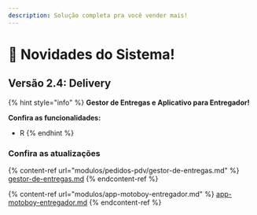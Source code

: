 ```yaml
---
description: Solução completa pra você vender mais!
---
```


# 🚀 Novidades do Sistema!

## Versão 2.4: Delivery

{% hint style="info" %}
**Gestor de Entregas e Aplicativo para Entregador!**

**Confira as funcionalidades:**

* R
{% endhint %}

### **Confira as atualizações**

{% content-ref url="modulos/pedidos-pdv/gestor-de-entregas.md" %}
[gestor-de-entregas.md](modulos/pedidos-pdv/gestor-de-entregas.md)
{% endcontent-ref %}

{% content-ref url="modulos/app-motoboy-entregador.md" %}
[app-motoboy-entregador.md](modulos/app-motoboy-entregador.md)
{% endcontent-ref %}
